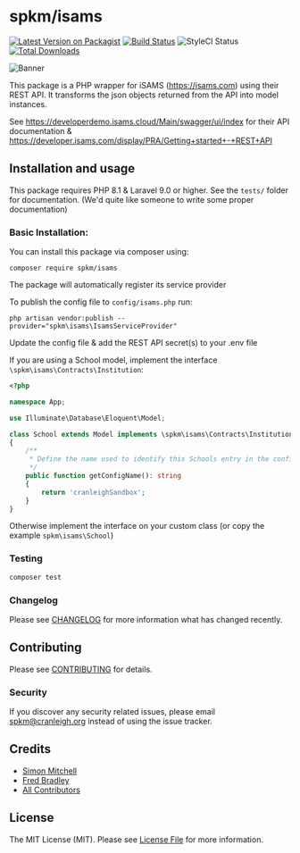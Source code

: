 # spkm/isams
[![Latest Version on Packagist](https://img.shields.io/packagist/v/spkm/isams.svg?style=flat-square)](https://packagist.org/packages/spkm/isams)
[![Build Status](https://img.shields.io/travis/spkm/isams/master.svg?style=flat-square)](https://travis-ci.org/spkm/isams)
![StyleCI Status](https://github.styleci.io/repos/144165171/shield)
[![Total Downloads](https://img.shields.io/packagist/dt/spkm/isams.svg?style=flat-square)](https://packagist.org/packages/spkm/isams)

![Banner](https://banners.beyondco.de/ISAMS%20PHP.png?theme=light&packageName=spkm%2Fisams&pattern=charlieBrown&style=style_1&description=A+Laravel+wrapper+for+the+ISAMS+REST+API&md=1&showWatermark=0&fontSize=175px&images=code)

This package is a PHP wrapper for iSAMS (https://isams.com) using their REST API. It transforms the json 
objects returned from the API into model instances.

See https://developerdemo.isams.cloud/Main/swagger/ui/index for their API documentation & https://developer.isams.com/display/PRA/Getting+started+-+REST+API 

## Installation and usage
This package requires PHP 8.1 & Laravel 9.0 or higher. See the `tests/` folder for documentation. (We'd quite like someone to write some proper documentation) 

### Basic Installation:
You can install this package via composer using:
```
composer require spkm/isams
```

The package will automatically register its service provider

To publish the config file to `config/isams.php` run:
```
php artisan vendor:publish --provider="spkm\isams\IsamsServiceProvider"
```

Update the config file & add the REST API secret(s) to your .env file

If you are using a School model, implement the interface `\spkm\isams\Contracts\Institution`:
```php
<?php

namespace App;

use Illuminate\Database\Eloquent\Model;

class School extends Model implements \spkm\isams\Contracts\Institution
{
    /**
     * Define the name used to identify this Schools entry in the config
     */
    public function getConfigName(): string
    {
        return 'cranleighSandbox';
    }
}


``` 
Otherwise implement the interface on your custom class (or copy the example `spkm\isams\School`)

### Testing

``` bash
composer test
```

### Changelog

Please see [CHANGELOG](CHANGELOG.md) for more information what has changed recently.

## Contributing

Please see [CONTRIBUTING](CONTRIBUTING.md) for details.

### Security

If you discover any security related issues, please email spkm@cranleigh.org instead of using the issue tracker.

## Credits

- [Simon Mitchell](https://github.com/spkm)
- [Fred Bradley](https://github.com/fredbradley)
- [All Contributors](../../contributors)

## License

The MIT License (MIT). Please see [License File](LICENSE.md) for more information.
  

